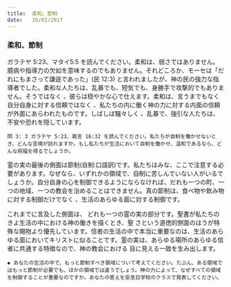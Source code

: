 ```yaml
---
title:  柔和、節制
date:   16/02/2017
---
```


### 柔和、節制

 ガラテヤ 5:23、マタイ5:5 を読んでください。柔和は、弱さではありません。臆病や指導力の欠如を意味するのでもありません。それどころか、モーセは「だれにもまさって謙遜であった」(民 12:3) と言われましたが、神の民の強力な指導者でした。柔和な人たちは、乱暴でも、短気でも、身勝手で攻撃的でもありません。そうではなく 、彼らは穏やかな心で仕えます。柔和は、言うまでもなく 自分自身に対する信頼ではなく 、私たちの内に働く神の力に対する内面の信頼が外面にあらわれたものです。しばしば騒々しく 、乱暴で、強引な人たちは、不安や恐れを隠しています。

`問 3: 3 ガラテヤ 5:23、箴言 16:32 を読んでください。私たちが自制を働かせないとき、どんな苦境が訪れますか。もし私たちが生活において自制を働かせ、温和であるなら、どんな祝福を得るでしょうか。`

 霊の実の最後の側面は節制(自制:口語訳)です。私たちはみな、ここで注意する必要があります。なぜなら、いずれかの領域で、自制に苦しんでいない人がいるでしょうか。自分自身の心を制御できるようにならなければ、だれも一つの町、一つの地域、一つの教会を治めることはできません。真の節制は、食べ物や飲み物に対する制御だけでなく 、生活のあらゆる面に対する制御です。

 これまでに言及した側面は、 どれも一つの霊の実の部分です。聖書が私たちのきよ生活の中における神の働きを描くとき、聖 さという道徳的側面のほうが特殊な賜物より優先しています。信者の生活の中で本当に重要なのは、生活のあらゆる面においてキリストに似ることです。霊の実は、あらゆる場所のあらゆる信者に共通する特徴なので、神の教会における 目に見える一致を生み出します。

`◆ あなたの生活の中で、もっと節制すべき領域について考えてください。たぶん、ある領域ではもっと節制が必要でも、ほかの領域では違うでしょう。神の力によって、なぜすべての領域を制御することが重要なのですか。あなたの答えを安息日学校のクラスで発表してください。`

